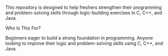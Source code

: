 This repository is designed to help freshers strengthen their programming and problem-solving skills through logic-building exercises in C, C++, and Java.

Who Is This For?

Beginners eager to build a strong foundation in programming.
Anyone looking to improve their logic and problem-solving skills using C, C++, and Java.
